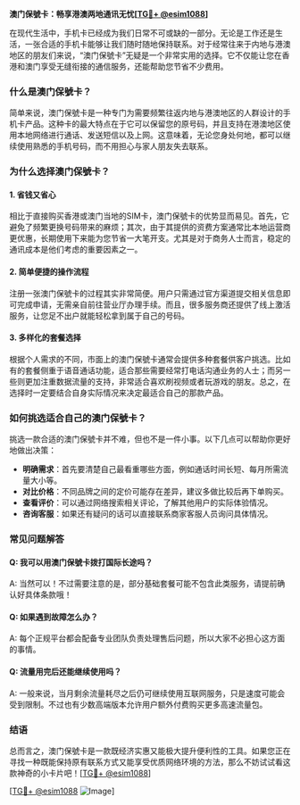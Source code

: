 **澳门保號卡：畅享港澳两地通讯无忧[[TG💪+ @esim1088](https://t.me/s/esim1088)]**

在现代生活中，手机卡已经成为我们日常不可或缺的一部分。无论是工作还是生活，一张合适的手机卡能够让我们随时随地保持联系。对于经常往来于内地与港澳地区的朋友们来说，“澳门保號卡”无疑是一个非常实用的选择。它不仅能让您在香港和澳门享受无缝衔接的通信服务，还能帮助您节省不少费用。

### **什么是澳门保號卡？**

简单来说，澳门保號卡是一种专门为需要频繁往返内地与港澳地区的人群设计的手机卡产品。这种卡的最大特点在于它可以保留您的原号码，并且支持在港澳地区使用本地网络进行通话、发送短信以及上网。这意味着，无论您身处何地，都可以继续使用熟悉的手机号码，而不用担心与家人朋友失去联系。

### **为什么选择澳门保號卡？**

#### **1. 省钱又省心**
相比于直接购买香港或澳门当地的SIM卡，澳门保號卡的优势显而易见。首先，它避免了频繁更换号码带来的麻烦；其次，由于其提供的资费方案通常比本地运营商更优惠，长期使用下来能为您节省一大笔开支。尤其是对于商务人士而言，稳定的通讯成本是他们考虑的重要因素之一。

#### **2. 简单便捷的操作流程**
注册一张澳门保號卡的过程其实非常简便。用户只需通过官方渠道提交相关信息即可完成申请，无需亲自前往营业厅办理手续。而且，很多服务商还提供了线上激活服务，让您足不出户就能轻松拿到属于自己的号码。

#### **3. 多样化的套餐选择**
根据个人需求的不同，市面上的澳门保號卡通常会提供多种套餐供客户挑选。比如有的套餐侧重于语音通话功能，适合那些需要经常打电话沟通业务的人士；而另一些则更加注重数据流量的支持，非常适合喜欢刷视频或者玩游戏的朋友。总之，在选择时一定要结合自身实际情况来决定最适合自己的那款产品。

### **如何挑选适合自己的澳门保號卡？**

挑选一款合适的澳门保號卡并不难，但也不是一件小事。以下几点可以帮助你更好地做出决策：

- **明确需求**：首先要清楚自己最看重哪些方面，例如通话时间长短、每月所需流量大小等。
- **对比价格**：不同品牌之间的定价可能存在差异，建议多做比较后再下单购买。
- **查看评价**：可以通过网络搜索相关评论，了解其他用户的实际体验情况。
- **咨询客服**：如果还有疑问的话可以直接联系商家客服人员询问具体情况。

### **常见问题解答**

#### Q: 我可以用澳门保號卡拨打国际长途吗？
A: 当然可以！不过需要注意的是，部分基础套餐可能不包含此类服务，请提前确认好具体条款哦！

#### Q: 如果遇到故障怎么办？
A: 每个正规平台都会配备专业团队负责处理售后问题，所以大家不必担心这方面的事情。

#### Q: 流量用完后还能继续使用吗？
A: 一般来说，当月剩余流量耗尽之后仍可继续使用互联网服务，只是速度可能会受到限制。不过也有少数高端版本允许用户额外付费购买更多高速流量包。

### **结语**

总而言之，澳门保號卡是一款既经济实惠又能极大提升便利性的工具。如果您正在寻找一种既能保持原有联系方式又能享受优质网络环境的方法，那么不妨试试看这款神奇的小卡片吧！[[TG💪+ @esim1088](https://t.me/s/esim1088)]

[[TG💪+ @esim1088](https://t.me/s/esim1088) ![Image](https://i.postimg.cc/4NQfJmqS/Snipaste-2025-05-13-00-14-12.png)]
